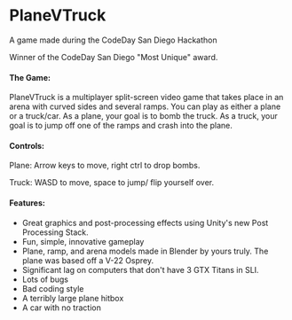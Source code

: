 # PlaneVTruck
A game made during the CodeDay San Diego Hackathon

Winner of the CodeDay San Diego "Most Unique" award.

#### The Game:
PlaneVTruck is a multiplayer split-screen video game that takes place in an arena with curved sides and several ramps. You can play as either a plane or a truck/car. As a plane, your goal is to bomb the truck. As a truck, your goal is to jump off one of the ramps and crash into the plane. 

#### Controls:
 Plane: Arrow keys to move, right ctrl to drop bombs.
 
 Truck: WASD to move, space to jump/ flip yourself over.
 
 #### Features:
  * Great graphics and post-processing effects using Unity's new Post Processing Stack.
  * Fun, simple, innovative gameplay
  * Plane, ramp, and arena models made in Blender by yours truly. The plane was based off a V-22 Osprey.
  * Significant lag on computers that don't have 3 GTX Titans in SLI.
  * Lots of bugs
  * Bad coding style
  * A terribly large plane hitbox
  * A car with no traction
 
